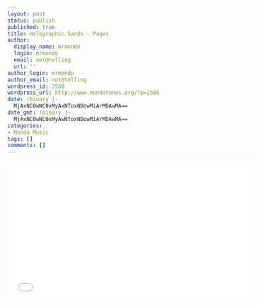 ```yaml
---
layout: post
status: publish
published: true
title: Holographic Sands - Pages
author:
  display_name: mrmondo
  login: mrmondo
  email: not@telling
  url: ''
author_login: mrmondo
author_email: not@telling
wordpress_id: 2588
wordpress_url: http://www.mondotunes.org/?p=2588
date: !binary |-
  MjAxNC0wNC0xMyAxNToxNDowMiArMDAwMA==
date_gmt: !binary |-
  MjAxNC0wNC0xMyAwNToxNDowMiArMDAwMA==
categories:
- Mondo Music
tags: []
comments: []
---
```

<iframe width="560" height="315" src="//www.youtube.com/embed/igbENj2CdMs" frameborder="0"> </iframe>
